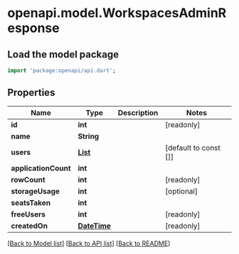 # openapi.model.WorkspacesAdminResponse

## Load the model package
```dart
import 'package:openapi/api.dart';
```

## Properties
Name | Type | Description | Notes
------------ | ------------- | ------------- | -------------
**id** | **int** |  | [readonly] 
**name** | **String** |  | 
**users** | [**List<WorkspaceAdminUsers>**](WorkspaceAdminUsers.md) |  | [default to const []]
**applicationCount** | **int** |  | 
**rowCount** | **int** |  | [readonly] 
**storageUsage** | **int** |  | [optional] 
**seatsTaken** | **int** |  | 
**freeUsers** | **int** |  | [readonly] 
**createdOn** | [**DateTime**](DateTime.md) |  | [readonly] 

[[Back to Model list]](../README.md#documentation-for-models) [[Back to API list]](../README.md#documentation-for-api-endpoints) [[Back to README]](../README.md)


